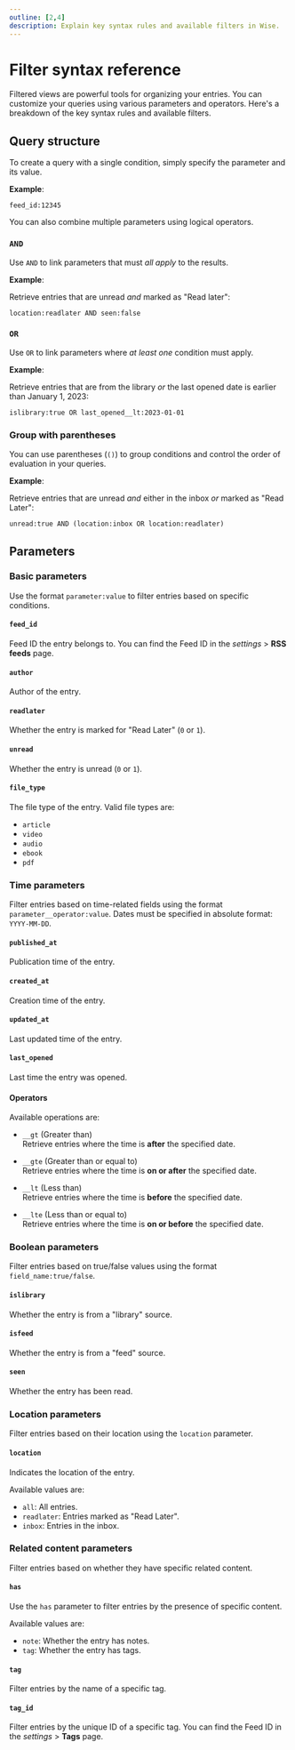 ```yaml
---
outline: [2,4]
description: Explain key syntax rules and available filters in Wise.
---
```

# Filter syntax reference

Filtered views are powerful tools for organizing your entries. You can customize your queries using various parameters and operators. Here's a breakdown of the key syntax rules and available filters.

## Query structure
To create a query with a single condition, simply specify the parameter and its value.

**Example**:
```
feed_id:12345
```

You can also combine multiple parameters using logical operators.

### `AND`
Use `AND` to link parameters that must *all apply* to the results.  

**Example**:

Retrieve entries that are unread *and* marked as "Read later":
```
location:readlater AND seen:false
```

### `OR`
Use `OR` to link parameters where *at least one* condition must apply.

**Example**:

Retrieve entries that are from the library *or* the last opened date is earlier than January 1, 2023:
```
islibrary:true OR last_opened__lt:2023-01-01
```

### Group with parentheses
You can use parentheses (`()`) to group conditions and control the order of evaluation in your queries.

**Example**:

Retrieve entries that are unread *and* either in the inbox *or* marked as "Read Later":
```
unread:true AND (location:inbox OR location:readlater)
```
## Parameters

### Basic parameters
Use the format `parameter:value` to filter entries based on specific conditions.

#### `feed_id`
Feed ID the entry belongs to.
You can find the Feed ID in the <i class="material-symbols-outlined">settings</i> > **RSS feeds** page.

#### `author`
Author of the entry.

#### `readlater`
Whether the entry is marked for "Read Later" (`0` or `1`).

#### `unread`
Whether the entry is unread (`0` or `1`).

#### `file_type`
The file type of the entry.
Valid file types are:
- `article`
- `video`
- `audio`
- `ebook`
- `pdf`

### Time parameters
Filter entries based on time-related fields using the format `parameter__operator:value`. Dates must be specified in absolute format: `YYYY-MM-DD`.

#### `published_at`
Publication time of the entry.

#### `created_at`
Creation time of the entry.

#### `updated_at`
Last updated time of the entry.

#### `last_opened`
Last time the entry was opened.

#### Operators
Available operations are:
- `__gt` (Greater than)<br/>
  Retrieve entries where the time is **after** the specified date.

- `__gte` (Greater than or equal to)<br/>
  Retrieve entries where the time is **on or after** the specified date.

- `__lt` (Less than)<br/>
  Retrieve entries where the time is **before** the specified date.

- `__lte` (Less than or equal to)<br/>
  Retrieve entries where the time is **on or before** the specified date.

### Boolean parameters
Filter entries based on true/false values using the format `field_name:true/false`.

#### `islibrary`
Whether the entry is from a "library" source.

#### `isfeed`
Whether the entry is from a "feed" source.

#### `seen`
Whether the entry has been read.

### Location parameters
Filter entries based on their location using the `location` parameter.

#### `location`
Indicates the location of the entry.

Available values are:
- `all`: All entries.
- `readlater`: Entries marked as "Read Later".
- `inbox`: Entries in the inbox.

### Related content parameters
Filter entries based on whether they have specific related content.

#### `has`
Use the `has` parameter to filter entries by the presence of specific content.

Available values are:
- `note`: Whether the entry has notes.
- `tag`: Whether the entry has tags.

#### `tag`
Filter entries by the name of a specific tag.

#### `tag_id`
Filter entries by the unique ID of a specific tag.
You can find the Feed ID in the <i class="material-symbols-outlined">settings</i> > **Tags** page.